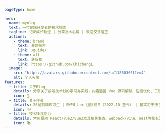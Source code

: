 ```yaml
---
pageType: home

hero:
  name: myBlog
  text: 一位前端开发者的技术探索
  tagline: 记录成长轨迹 | 分享技术心得 | 欢迎交流指正
  actions:
    - theme: brand
      text: 开始探索
      link: /guide/
    - theme: alt
      text: 联系我
      link: https://github.com/ChichengL
  image:
    src: "https://avatars.githubusercontent.com/u/118503661?v=4"
    alt: 个人头像
features:
  - title: 关于Blog
    details: 分享关于前端技术栈的学习与实践，内容涵盖 Vue 源码解析、性能优化、工程化实践及日常开发总结
    icon: 👋
  - title: 关于作者
    details: 26届前端练习生 | SWPU_Lec 团队成员（2022.10-至今） | 曾实习于快手风控客服前端团队、字节跳动创意 AI 团队 | 持续探索前端架构与工程化。
    icon: 🙋‍♂️
  - title: 技术栈与能力
    details: 常见框架 React/Vue2/Vue3及其相关生态、webpack/vite、nest等都有涉及
    icon: 📚️
---
```

